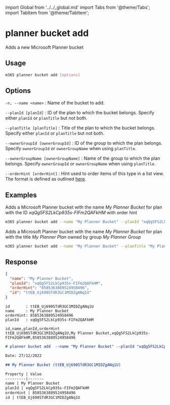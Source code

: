 import Global from '../../_global.md'
import Tabs from '@theme/Tabs';
import TabItem from '@theme/TabItem';

# planner bucket add

Adds a new Microsoft Planner bucket

## Usage

```sh
m365 planner bucket add [options]
```

## Options

`-n, --name <name>`
: Name of the bucket to add.

`--planId [planId]`
: ID of the plan to which the bucket belongs. Specify either `planId` or `planTitle` but not both.

`--planTitle [planTitle]`
: Title of the plan to which the bucket belongs. Specify either `planId` or `planTitle` but not both.

`--ownerGroupId [ownerGroupId]`
: ID of the group to which the plan belongs. Specify `ownerGroupId` or `ownerGroupName` when using `planTitle`.

`--ownerGroupName [ownerGroupName]`
: Name of the group to which the plan belongs. Specify `ownerGroupId` or `ownerGroupName` when using `planTitle`.

`--orderHint [orderHint]`
: Hint used to order items of this type in a list view. The format is defined as outlined [here](https://docs.microsoft.com/en-us/graph/api/resources/planner-order-hint-format?view=graph-rest-1.0).

<Global />

## Examples

Adds a Microsoft Planner bucket with the name _My Planner Bucket_ for plan with the ID _xqQg5FS2LkCp935s-FIFm2QAFkHM_ with order hint

```sh
m365 planner bucket add --name "My Planner Bucket" --planId "xqQg5FS2LkCp935s-FIFm2QAFkHM" --orderHint " !"
```

Adds a Microsoft Planner bucket with the name _My Planner Bucket_ for plan with the title _My Planner Plan_ owned by group _My Planner Group_

```sh
m365 planner bucket add --name "My Planner Bucket" --planTitle "My Planner Plan" --ownerGroupName "My Planner Group"
```

## Response

<Tabs>
  <TabItem value="json" label="JSON">

  ```json
  {
    "name": "My Planner Bucket",
    "planId": "xqQg5FS2LkCp935s-FIFm2QAFkHM",
    "orderHint": "8585363889524958496",
    "id": "ttEB_Uj690STdR3GC1MIDZgANq1U"
  }
  ```

  </TabItem>
  <TabItem value="text" label="Text">

  ```text
  id       : ttEB_Uj690STdR3GC1MIDZgANq1U
  name     : My Planner Bucket
  orderHint: 8585363889524958496
  planId   : xqQg5FS2LkCp935s-FIFm2QAFkHM
  ```
  
  </TabItem>
  <TabItem value="csv" label="CSV">

  ```csv
  id,name,planId,orderHint
  ttEB_Uj690STdR3GC1MIDZgANq1U,My Planner Bucket,xqQg5FS2LkCp935s-FIFm2QAFkHM,8585363889524958496
  ```

  </TabItem>
  <TabItem value="md" label="Markdown">

  ```md
  # planner bucket add  --name "My Planner Bucket" --planId "xqQg5FS2LkCp935s-FIFm2QAFkHM"

  Date: 27/12/2022

  ## My Planner Bucket (ttEB_Uj690STdR3GC1MIDZgANq1U)

  Property | Value
  ---------|-------
  name | My Planner Bucket
  planId | xqQg5FS2LkCp935s-FIFm2QAFkHM
  orderHint | 8585363889524958496
  id | ttEB_Uj690STdR3GC1MIDZgANq1U
  ```

  </TabItem>
</Tabs>
